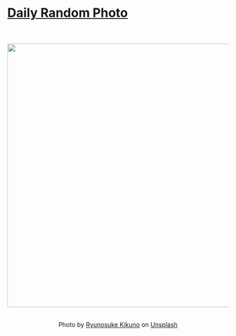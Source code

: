 # [Daily Random Photo](https://www.dailyrandomphoto.com/)

<div align="center">
  <br>
  <br>
  <a href="https://www.dailyrandomphoto.com/p/2025/2025-05-14/"><img src="https://images.unsplash.com/photo-1620007930134-da777b4a68f0?crop=entropy&cs=tinysrgb&fit=max&fm=jpg&ixid=M3w3NzUwOHwwfDF8cmFuZG9tfHx8fHx8fHx8MTc0NzE4MzU4N3w&ixlib=rb-4.1.0&q=80&w=1080" width="600px"></a>
  <br>
  <br>
  <p class="has-text-grey">Photo by <a href="https://unsplash.com/@ryunosuke_kikuno?utm_source=Daily%20Random%20Photo&amp;utm_medium=referral" target="_blank" rel="noopener noreferrer">Ryunosuke Kikuno</a> on <a href="https://unsplash.com/photos/green-leaves-in-dark-room-ifdilzTwTCI?utm_source=Daily%20Random%20Photo&amp;utm_medium=referral" target="_blank" rel="noopener noreferrer">Unsplash</a></p>
</div>
